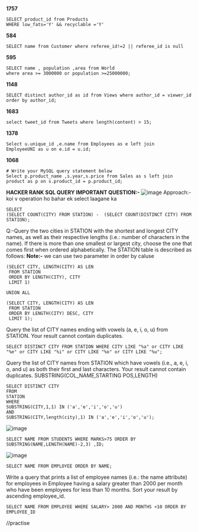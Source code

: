 **1757**
```
SELECT product_id from Products 
WHERE low_fats='Y' && recyclable ='Y'
```
**584**
```
SELECT name from Customer where referee_id!=2 || referee_id is null
```
**595**
```
SELECT name , population ,area from World
where area >= 3000000 or population >=25000000;
```
**1148**
```
SELECT distinct author_id as id from Views where author_id = viewer_id order by author_id;
```
**1683**
```
select tweet_id from Tweets where length(content) > 15;
```
**1378**
```
Select u.unique_id ,e.name from Employees as e left join
EmployeeUNI as u on e.id = u.id;
```
**1068**
```
# Write your MySQL query statement below
Select p.product_name ,s.year,s.price from Sales as s left join product as p on s.product_id = p.product_id;
```
**HACKER RANK SQL QUERY IMPORTANT QUESTION:-**
![image](https://github.com/user-attachments/assets/8ce95526-911d-4546-a7e9-3e08f2f534f7)
Approach:- koi v operation ho bahar ek select laagane ka
```
SELECT
(SELECT COUNT(CITY) FROM STATION) -  (SELECT COUNT(DISTINCT CITY) FROM STATION);
```
Q:-Query the two cities in STATION with the shortest and longest CITY names, as well as their respective lengths (i.e.: number of characters in the name). If there is more than one smallest or largest city, choose the one that comes first when ordered alphabetically.
The STATION table is described as follows:
**Note:-** we can use two parameter in order by  caluse

```
(SELECT CITY, LENGTH(CITY) AS LEN
 FROM STATION
 ORDER BY LENGTH(CITY), CITY
 LIMIT 1)
 
UNION ALL

(SELECT CITY, LENGTH(CITY) AS LEN
 FROM STATION
 ORDER BY LENGTH(CITY) DESC, CITY
 LIMIT 1);
```
Query the list of CITY names ending with vowels (a, e, i, o, u) from STATION. Your result cannot contain duplicates.
```
SELECT DISTINCT CITY FROM STATION WHERE CITY LIKE "%a" or CITY LIKE "%e" or CITY LIKE "%i" or CITY LIKE "%o" or CITY LIKE "%u";
```
Query the list of CITY names from STATION which have vowels (i.e., a, e, i, o, and u) as both their first and last characters. Your result cannot contain duplicates.
SUBSTRING(COL_NAME,STARTING POS,LENGTH)
```
SELECT DISTINCT CITY 
FROM 
STATION
WHERE 
SUBSTRING(CITY,1,1) IN ('a','e','i','o','u')
AND 
SUBSTRING(CITY,length(city),1) IN ('a','e','i','o','u');
```

![image](https://github.com/user-attachments/assets/8739bb60-a7eb-4bc8-9b00-9ffeb59c5a14)
```
SELECT NAME FROM STUDENTS WHERE MARKS>75 ORDER BY
SUBSTRING(NAME,LENGTH(NAME)-2,3) ,ID;
```
![image](https://github.com/user-attachments/assets/847a7ef4-172a-461f-aead-cbdd838e8e68)
```
SELECT NAME FROM EMPLOYEE ORDER BY NAME;
```
Write a query that prints a list of employee names (i.e.: the name attribute) for employees in Employee having a salary greater than 2000 per month who have been employees for less than 10 months. Sort your result by ascending employee_id.
```
SELECT NAME FROM EMPLOYEE WHERE SALARY> 2000 AND MONTHS <10 ORDER BY EMPLOYEE_ID
```
//practise